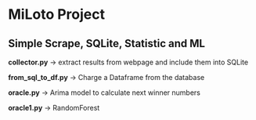 # MiLoto Project

## Simple Scrape, SQLite, Statistic and ML

**collector.py**        -> extract results from webpage and include them into SQLite 

**from_sql_to_df.py**   -> Charge a Dataframe from the database

**oracle.py**           -> Arima model to calculate next winner numbers

**oracle1.py**          -> RandomForest 